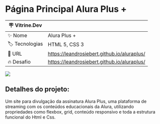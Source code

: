 # Página Principal Alura Plus +


| :placard: Vitrine.Dev |     |
| -------------  | --- |
| :sparkles: Nome        | Alura Plus +
| :label: Tecnologias | HTML 5, CSS 3
| :rocket: URL         | https://leandrosiebert.github.io/aluraplus/
| :fire: Desafio     | https://leandrosiebert.github.io/aluraplus/

<!-- Inserir imagem com a #vitrinedev ao final do link -->
![](https://camo.githubusercontent.com/471986f6d0fc859a2625aaafbdf609e3aceec43518e1f18d5fc89a0bfa875b4f/68747470733a2f2f696d6775722e636f6d2f6e4b5566374d4b2e706e67#vitrinedev)

## Detalhes do projeto:

Um site para divulgação da assinatura Alura Plus, uma plataforma de streaming com os conteúdos educacionais da Alura, utilizando propriedades como flexbox, grid, conteúdo responsivo e toda a estrutura funcional do Html e Css. 

